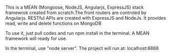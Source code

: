 
This is a MEAN (Mongoose, NodeJS, Angularjs, ExpressJS) stack framewrok created from scratch.The front routers are controled by Angularjs. RESTful APIs are created with ExpressJS and NodeJs. It provides read, write and delete functions on MongoDB

To use it, just pull codes and run npm install in the terminal. A MEAN framework will ready for use.

In the terminal, use "node server". The project will run at: localhost:8888


